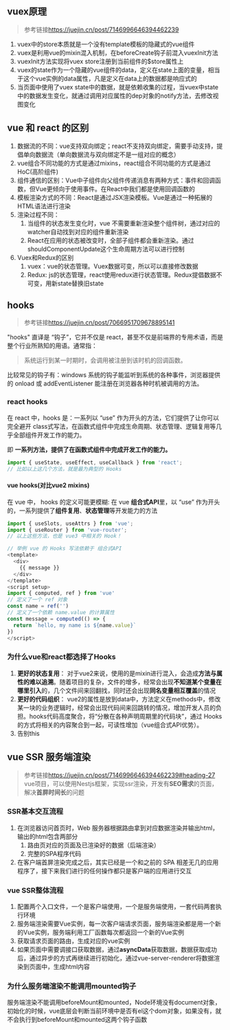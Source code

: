 <!--
 * @Date: 2022-10-16 20:04:57
 * @LastEditors: chend25
 * @LastEditTime: 2022-10-16 21:29:55
 * @FilePath: \cd-knowledge-base\notes\vue.md
-->
## vuex原理
>参考链接<https://juejin.cn/post/7146996646394462239>

1. vuex中的store本质就是一个没有template模板的隐藏式的vue组件
2. vuex是利用vue的mixin混入机制，在beforeCreate钩子前混入vuexInit方法
3. vuexInit方法实现将vuex store注册到当前组件的$store属性上
4. vuex的state作为一个隐藏的vue组件的data，定义在state上面的变量，相当于这个vue实例的data属性，凡是定义在data上的数据都是响应式的
5. 当页面中使用了vuex state中的数据，就是依赖收集的过程，当vuex中state中的数据发生变化，就通过调用对应属性的dep对象的notify方法，去修改视图变化

## vue 和 react 的区别
1. 数据流的不同：vue支持双向绑定；react不支持双向绑定，需要手动支持，提倡单向数据流（单向数据流与双向绑定不是一组对应的概念）
2. vue组合不同功能的方式是通过mixins，react组合不同功能的方式是通过HoC(高阶组件)
3. 组件通信的区别：Vue中子组件向父组件传递消息有两种方式：事件和回调函数，但Vue更倾向于使用事件。在React中我们都是使用回调函数的
4. 模板渲染方式的不同：React是通过JSX渲染模板。Vue是通过一种拓展的HTML语法进行渲染
5. 渲染过程不同：
   1. 当组件的状态发生变化时，vue 不需要重新渲染整个组件树，通过对应的watcher自动找到对应的组件重新渲染
   2. React在应用的状态被改变时，全部子组件都会重新渲染。通过shouldComponentUpdate这个生命周期方法可以进行控制
6. Vuex和Redux的区别
   1. vuex：vue的状态管理。Vuex数据可变，所以可以直接修改数据
   2. Redux: js的状态管理，react使用redux进行状态管理。Redux提倡数据不可变，用新state替换旧state

## hooks
>参考链接<https://juejin.cn/post/7066951709678895141>

"hooks" 直译是 “钩子”，它并不仅是 react，甚至不仅是前端界的专用术语，而是整个行业所熟知的用语。通常指：
>系统运行到某一时期时，会调用被注册到该时机的回调函数。

比较常见的钩子有：windows 系统的钩子能监听到系统的各种事件，浏览器提供的 onload 或 addEventListener 能注册在浏览器各种时机被调用的方法。  

### react hooks
在 react 中，hooks 是：一系列以 “use” 作为开头的方法，它们提供了让你可以完全避开 class式写法，在函数式组件中完成生命周期、状态管理、逻辑复用等几乎全部组件开发工作的能力。

即 **一系列方法，提供了在函数式组件中完成开发工作的能力。**
```js
import { useState, useEffect, useCallback } from 'react';
// 比如以上这几个方法，就是最为典型的 Hooks
```

#### vue hooks(对比vue2 mixins)
在 vue 中， hooks 的定义可能更模糊: 在 vue **组合式API**里，以 “use” 作为开头的，一系列提供了**组件复用**、**状态管理**等开发能力的方法
```js
import { useSlots, useAttrs } from 'vue';
import { useRouter } from 'vue-router';
// 以上这些方法，也是 vue3 中相关的 Hook！

// 举例 vue 的 Hooks 写法依赖于 组合式API
<template>
  <div>
    {{ message }}
  </div>
</template>
<script setup>
import { computed, ref } from 'vue'
// 定义了一个 ref 对象
const name = ref('')
// 定义了一个依赖 name.value 的计算属性
const message = computed(() => {
  return `hello, my name is ${name.value}`
})
</script>
```

### 为什么vue和react都选择了Hooks
1. **更好的状态复用**： 对于vue2来说，使用的是mixin进行混入，会造成**方法与属性的难以追溯**。随着项目的复杂，文件的增多，经常会出现**不知道某个变量在哪里引入**的，几个文件间来回翻找，同时还会出现**同名变量相互覆盖**的情况
2. **更好的代码组织**： vue2的属性是放到data中，方法定义在methods中，修改某一块的业务逻辑时，经常会出现代码间来回跳转的情况，增加开发人员的负担。hooks代码高度聚合，将“分散在各种声明周期里的代码块”，通过 Hooks 的方式将相关的内容聚合到一起，可读性增加（vue组合式API优势）。
3. 告别this

## vue SSR 服务端渲染
>参考链接<https://juejin.cn/post/7146996646394462239#heading-27>
vue项目，可以使用Nestjs框架，实现ssr渲染，开发有**SEO需求**的页面，解决**首屏时间长**的问题
### SSR基本交互流程
1. 在浏览器访问首页时，Web 服务器根据路由拿到对应数据渲染并输出html，输出的html包含两部分
   1. 路由页对应的页面及已渲染好的数据（后端渲染）
   2. 完整的SPA程序代码
2. 在客户端首屏渲染完成之后，其实已经是一个和之前的 SPA 相差无几的应用程序了，接下来我们进行的任何操作都只是客户端的应用进行交互

### vue SSR整体流程
1. 配置两个入口文件，一个是客户端使用，一个是服务端使用，一套代码两套执行环境
2. 服务端渲染需要Vue实例，每一次客户端请求页面，服务端渲染都是用一个新的Vue实例，服务端利用工厂函数每次都返回一个新的Vue实例
3. 获取请求页面的路由，生成对应的vue实例
4. 如果页面中需要调接口获取数据，通过**asyncData**获取数据，数据获取成功后，通过异步的方式再继续进行初始化，通过vue-server-renderer将数据渲染到页面中，生成html内容

### 为什么服务端渲染不能调用mounted钩子
服务端渲染不能调用beforeMount和mounted，Node环境没有document对象，初始化的时候，vue底层会判断当前环境中是否有el这个dom对象，如果没有，就不会执行到beforeMount和mounted这两个钩子函数